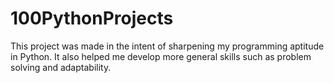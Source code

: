 # 100PythonProjects
This project was made in the intent of sharpening my programming aptitude in Python. It also helped me develop more general skills such as problem solving and adaptability.
